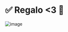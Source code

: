 # ✅ Regalo <3 🌻 
![image](https://github.com/user-attachments/assets/899d1b33-bc87-45f8-8cb9-e11cf992a9d6)
